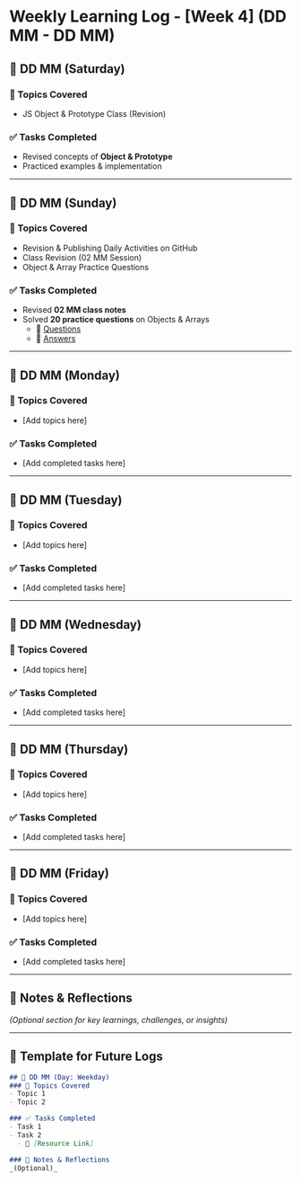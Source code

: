 # Weekly Learning Log - [Week 4] (DD MM - DD MM)

## 📅 DD MM (Saturday)
### 📝 Topics Covered
- JS Object & Prototype Class (Revision)

### ✅ Tasks Completed
- Revised concepts of **Object & Prototype**
- Practiced examples & implementation

---

## 📅 DD MM (Sunday)
### 📝 Topics Covered
- Revision & Publishing Daily Activities on GitHub
- Class Revision (02 MM Session)
- Object & Array Practice Questions

### ✅ Tasks Completed
- Revised **02 MM class notes**
- Solved **20 practice questions** on Objects & Arrays  
  - 🔗 [Questions](../week04%2001-07/Object%20&%20array%20pratice%20que.md)  
  - 🔗 [Answers](../week04%2001-07/Object%20&%20array%20pratice.js)  

---

## 📅 DD MM (Monday)
### 📝 Topics Covered
- [Add topics here]

### ✅ Tasks Completed
- [Add completed tasks here]

---

## 📅 DD MM (Tuesday)
### 📝 Topics Covered
- [Add topics here]

### ✅ Tasks Completed
- [Add completed tasks here]

---

## 📅 DD MM (Wednesday)
### 📝 Topics Covered
- [Add topics here]

### ✅ Tasks Completed
- [Add completed tasks here]

---

## 📅 DD MM (Thursday)
### 📝 Topics Covered
- [Add topics here]

### ✅ Tasks Completed
- [Add completed tasks here]

---

## 📅 DD MM (Friday)
### 📝 Topics Covered
- [Add topics here]

### ✅ Tasks Completed
- [Add completed tasks here]

---

## 📌 Notes & Reflections  
*(Optional section for key learnings, challenges, or insights)*  

---

## 📅 Template for Future Logs  
```md
## 📅 DD MM (Day: Weekday)
### 📝 Topics Covered
- Topic 1  
- Topic 2  

### ✅ Tasks Completed
- Task 1  
- Task 2  
  - 🔗 [Resource Link]  

### 📌 Notes & Reflections  
_(Optional)_